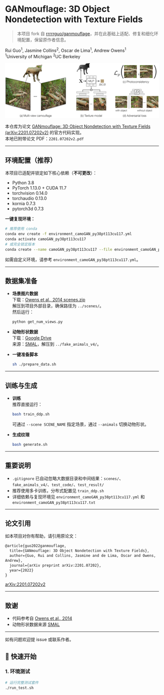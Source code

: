 # GANmouflage: 3D Object Nondetection with Texture Fields

> 本项目 fork 自 [rrrrrguo/ganmouflage](https://github.com/rrrrrguo/ganmouflage)，并在此基础上适配、修复和细化环境配置，保留原作者信息。

Rui Guo<sup>1</sup>, Jasmine Collins<sup>2</sup>, Oscar de Lima<sup>1</sup>, Andrew Owens<sup>1</sup>  
<sup>1</sup>University of Michigan <sup>2</sup>UC Berkeley

![teaser](teaser_github.PNG)

本仓库为论文 [GANmouflage: 3D Object Nondetection with Texture Fields (arXiv:2201.07202v2)](https://arxiv.org/abs/2201.07202) 的官方代码实现。  
本地已附带论文 PDF：`2201.07202v2.pdf`

---

## 环境配置（推荐）

本项目已适配并锁定如下核心依赖（**不可更改**）：
- Python 3.8
- PyTorch 1.13.0 + CUDA 11.7
- torchvision 0.14.0
- torchaudio 0.13.0
- kornia 0.7.3
- pytorch3d 0.7.3

**一键复现环境：**
```bash
# 推荐使用 conda
conda env create -f environment_camoGAN_py38pt113cu117.yml
conda activate camoGAN_py38pt113cu117
# 或完全锁定版本
conda create --name camoGAN_py38pt113cu117 --file environment_camoGAN_py38pt113cu117.txt
```
如需自定义环境，请参考 `environment_camoGAN_py38pt113cu117.yml`。

---

## 数据集准备

- **场景图片数据**  
  下载：[Owens et al., 2014 scenes.zip](https://andrewowens.com/camo/scenes.zip)  
  解压到项目外部目录，确保路径为 `../scenes/`。  
  然后运行：
  ```bash
  python get_num_views.py
  ```

- **动物形状数据**  
  下载：[Google Drive](https://drive.google.com/file/d/1gZJgqx4Lwp--oHAJQ3ZCwpWZHQEjncvO/view?usp=sharing)  
  来源：[SMAL](https://smal.is.tue.mpg.de/)，解压到 `../fake_animals_v4/`。

- **一键准备脚本**  
  ```bash
  sh ./prepare_data.sh
  ```

---

## 训练与生成

- **训练**  
  推荐直接运行：
  ```bash
  bash train_ddp.sh
  ```
  可通过 `--scene SCENE_NAME` 指定场景，通过 `--animals` 切换动物形状。

- **生成纹理**  
  ```bash
  bash generate.sh
  ```

---

## 重要说明

- `.gitignore` 已自动忽略大数据目录和中间结果：`scenes/`、`fake_animals_v4/`、`test_code/`、`test_result/`
- 推荐使用多卡训练，分布式配置见 `train_ddp.sh`
- 详细依赖与复现环境见 `environment_camoGAN_py38pt113cu117.yml` 和 `environment_camoGAN_py38pt113cu117.txt`

---

## 论文引用

如本项目对你有帮助，请引用原论文：

```
@article{guo2022ganmouflage,
  title={GANmouflage: 3D Object Nondetection with Texture Fields},
  author={Guo, Rui and Collins, Jasmine and de Lima, Oscar and Owens, Andrew},
  journal={arXiv preprint arXiv:2201.07202},
  year={2022}
}
```
[arXiv:2201.07202v2](https://arxiv.org/abs/2201.07202)

---

## 致谢

- 代码参考自 [Owens et al., 2014](https://andrewowens.com/camo/)
- 动物形状数据来源 [SMAL](https://smal.is.tue.mpg.de/)

---

如有问题欢迎提 issue 或联系作者。

## 🚀 快速开始

### 1. 环境测试
```bash
# 运行完整测试套件
./run_test.sh
```
